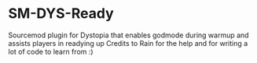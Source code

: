 # SM-DYS-Ready
Sourcemod plugin for Dystopia that enables godmode during warmup and assists players in readying up
Credits to Rain for the help and for writing a lot of code to learn from :)
